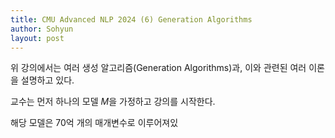```yaml
---
title: CMU Advanced NLP 2024 (6) Generation Algorithms
author: Sohyun
layout: post
---
```


위 강의에서는 여러 생성 알고리즘(Generation Algorithms)과, 이와 관련된 여러 이론을 설명하고 있다.

교수는 먼저 하나의 모델 $M$을 가정하고 강의를 시작한다.

해당 모델은 70억 개의 매개변수로 이루어져있 
<!--stackedit_data:
eyJoaXN0b3J5IjpbMTg0MzUxNTAzMSwtMTAyMTMxOTY0NSw1MT
UzNjMzMjIsMTA4OTk1NDc3Ml19
-->